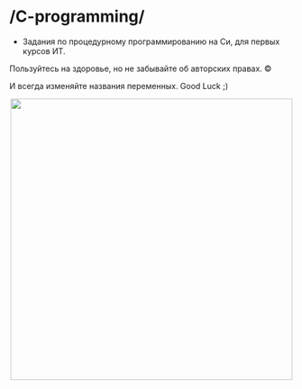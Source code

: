 # /C-programming/
- Задания по процедурному программированию на Си, для первых курсов ИТ. 

Пользуйтесь на здоровье, но не забывайте об авторских правах. © 

И всегда изменяйте названия переменных. 
Good Luck ;) 
<!DOCTYPE html>
<body>
<p align = "center">
<img src = "https://betanews.com/wp-content/uploads/2016/11/C-language.jpg" width = "500" heigth = "500" align = "center">
</p>
